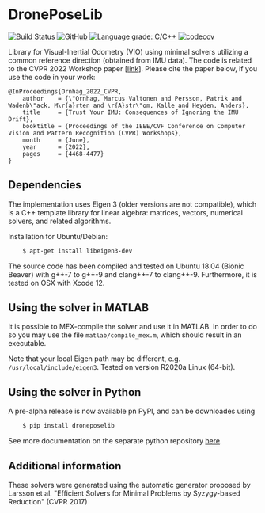 # DronePoseLib

[![Build Status](https://travis-ci.com/marcusvaltonen/DronePoseLib.svg?branch=main)](https://travis-ci.com/marcusvaltonen/DronePoseLib)
![GitHub](https://img.shields.io/github/license/marcusvaltonen/DronePoseLib)
[![Language grade: C/C++](https://img.shields.io/lgtm/grade/cpp/g/marcusvaltonen/DronePoseLib.svg?logo=lgtm&logoWidth=18)](https://lgtm.com/projects/g/marcusvaltonen/DronePoseLib/context:cpp)
[![codecov](https://codecov.io/gh/marcusvaltonen/DronePoseLib/branch/main/graph/badge.svg)](https://codecov.io/gh/marcusvaltonen/DronePoseLib)

Library for Visual-Inertial Odometry (VIO) using minimal solvers utilizing a common reference
direction (obtained from IMU data). The code is related to the CVPR 2022 Workshop paper [[link](https://openaccess.thecvf.com/content/CVPR2022W/WAD/html/Ornhag_Trust_Your_IMU_Consequences_of_Ignoring_the_IMU_Drift_CVPRW_2022_paper.html)]. Please cite the paper below, if you use the code in your work:

```
@InProceedings{Ornhag_2022_CVPR,
    author    = {\"Ornhag, Marcus Valtonen and Persson, Patrik and Wadenb\"ack, M\r{a}rten and \r{A}str\"om, Kalle and Heyden, Anders},
    title     = {Trust Your IMU: Consequences of Ignoring the IMU Drift},
    booktitle = {Proceedings of the IEEE/CVF Conference on Computer Vision and Pattern Recognition (CVPR) Workshops},
    month     = {June},
    year      = {2022},
    pages     = {4468-4477}
}
```

## Dependencies
The implementation uses Eigen 3 (older versions are not compatible), which is
a C++ template library for linear algebra: matrices, vectors,
numerical solvers, and related algorithms.

Installation for Ubuntu/Debian:

```bash
    $ apt-get install libeigen3-dev
```
The source code has been compiled and tested on Ubuntu 18.04 (Bionic Beaver)
with g++-7 to g++-9 and clang++-7 to clang++-9.
Furthermore, it is tested on OSX with Xcode 12.

## Using the solver in MATLAB
It is possible to MEX-compile the solver and use it in MATLAB.
In order to do so you may use the file `matlab/compile_mex.m`, which
should result in an executable.

Note that your local Eigen path may be different, e.g. `/usr/local/include/eigen3`.
Tested on version R2020a Linux (64-bit).

## Using the solver in Python
A pre-alpha release is now available pn PyPI, and can be downloades using

```bash
    $ pip install droneposelib
```
See more documentation on the separate python repository [here](https://github.com/marcusvaltonen/python-droneposelib).


## Additional information
These solvers were generated using the automatic generator proposed by
Larsson et al. "Efficient Solvers for Minimal Problems by Syzygy-based
Reduction" (CVPR 2017)

